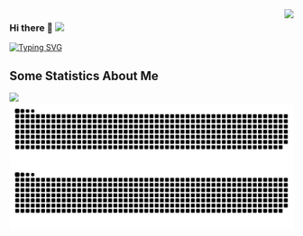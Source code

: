 <img src="https://github-readme-stats.vercel.app/api?username=Zerek-Cheng&show_icons=true&theme=radical" align="right">

### Hi there 👋 ![](https://komarev.com/ghpvc/?username=Zerek-Cheng)
[![Typing SVG](https://readme-typing-svg.demolab.com?font=Oswald&size=20&duration=1500&pause=3000&color=0E96F7&center=%E7%9C%9F%E7%9A%84&vCenter=%E7%9C%9F%E7%9A%84&width=300&lines=Here+is+Zerek-Cheng's+Github+Profile)](https://git.io/typing-svg)

**Some Statistics About Me**
---
![](https://github-readme-stats.vercel.app/api/top-langs/?username=Zerek-Cheng&layout=compact)
![GitHub Snake Light](github-snake.svg#gh-light-mode-only)
![GitHub Snake dark](github-snake-dark.svg#gh-dark-mode-only)
